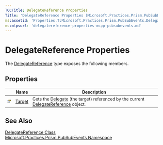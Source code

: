 ```yaml
---
TOCTitle: DelegateReference Properties
Title: 'DelegateReference Properties (Microsoft.Practices.Prism.PubSubEvents)'
ms:assetid: 'Properties.T:Microsoft.Practices.Prism.PubSubEvents.DelegateReference'
ms:mtpsurl: 'delegatereference-properties-mspp-pubsubevents.md'
---
```



# DelegateReference Properties

The [DelegateReference](/patterns-practices/reference/delegatereference-class-mspp-pubsubevents) type exposes the following members.

## Properties

<table>
<thead>
<tr class="header">
<th> </th>
<th>Name</th>
<th>Description</th>
</tr>
</thead>
<tbody>
<tr class="odd">
<td><img src="/patterns-practices/reference/images/pubproperty.gif" alt="Public property"/></td>
<td><a href="/patterns-practices/reference/mspp-mvvm-namespace.delegatereference.target" data-raw-source="[Target](/patterns-practices/reference/mspp-mvvm-namespace.delegatereference.target)">Target</a></td>
<td><div class="summary">
Gets the <a href="http://msdn.microsoft.com/en-us/library/y22acf51" data-raw-source="[Delegate](http://msdn.microsoft.com/en-us/library/y22acf51)">Delegate</a> (the target) referenced by the current <a href="/patterns-practices/reference/mspp-mvvm-namespace.delegatereference" data-raw-source="[DelegateReference](/patterns-practices/reference/mspp-mvvm-namespace.delegatereference)">DelegateReference</a> object.
</div></td>
</tr>
</tbody>
</table>

## See Also

[DelegateReference Class](/patterns-practices/reference/delegatereference-class-mspp-pubsubevents)  
[Microsoft.Practices.Prism.PubSubEvents Namespace](/patterns-practices/reference/mspp-pubsubevents-namespace)